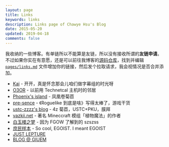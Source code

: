 ```yaml
---
layout: page
title: Links
keywords: links
description: Links page of Chawye Hsu's Blog
date: 2015-05-20
updated: 2019-04-18
comments: false
---
```


我收纳的一些博客。有单链所以不能算是友链，所以没有接收所谓的**友链申请**。
不过如果你实在有意愿，还是可以前往我博客的[源码仓库]，找到并编辑
[`pages/links.md`] 文件增加你的链接，然后发个拉取请求，我会视情况是否合并添加。

 - [Kai](https://kclu.net) - 开开，真是怀念那会儿咱们做字幕组的时光呀
 - [O3OR](http://o3or.com) - 以前用 Technetcal 主机时的邻居
 - [Phoenix's island](https://blog.phoenixlzx.com) - 凤凰卷菊苣
 - [pre-sence](http://pre-sence.com) - 《Roguelike 到底是啥》写得太棒了，游戏干货
 - [ustc-zzzz's blog](http://blog.ustc-zzzz.net) - 4z 菊苣，USTC+PKU，膜拜
 - [vazkii.net](https://vazkii.net) - 著名 Mineccraft 模组「植物魔法」的作者
 - [白玉楼之梦](http://blog.hakugyokurou.net) - 因为 FGOW 了解到的 szszss
 - [庶民样本](https://egoist.moe) - So cool, EGOIST. I meant EGOIST
 - [JUST LEPTURE](https://lepture.com)
 - [BLOG @ GIUEM](https://www.giuem.com)

[源码仓库]: https://github.com/h404bi/www.h404bi.com
[`pages/links.md`]: https://github.com/h404bi/www.h404bi.com/blob/master/pages/links.md
